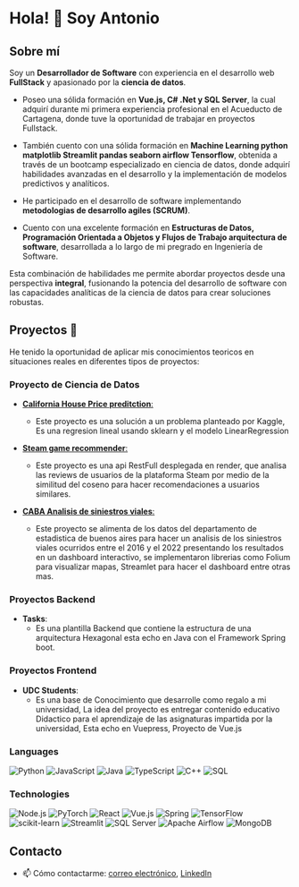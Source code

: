# Hola! 👋 Soy Antonio

## Sobre mí
Soy un **Desarrollador de Software**  con experiencia en el desarrollo web **FullStack** y apasionado por la **ciencia de datos**.

- Poseo una sólida formación en **Vue.js, C# .Net y SQL Server**, la cual adquirí durante mi primera experiencia profesional en el Acueducto de Cartagena, donde tuve la oportunidad de trabajar en proyectos Fullstack.

- También cuento con una sólida formación en **Machine Learning python matplotlib Streamlit pandas seaborn airflow Tensorflow**, obtenida a través de un bootcamp especializado en ciencia de datos, donde adquirí habilidades avanzadas en el desarrollo y la implementación de modelos predictivos y analíticos.

- He participado en el desarrollo de software implementando **metodologias de desarrollo agiles  (SCRUM)**.

- Cuento con una excelente formación en **Estructuras de Datos, Programación Orientada a Objetos y Flujos de Trabajo arquitectura de software**, desarrollada a lo largo de mi pregrado en Ingeniería de Software.

Esta combinación de habilidades me permite abordar proyectos desde una perspectiva **integral**, fusionando la potencia del desarrollo de software con las capacidades analíticas de la ciencia de datos para crear soluciones robustas.

## Proyectos 🚀

He tenido la oportunidad de aplicar mis conocimientos teoricos en situaciones reales en diferentes tipos de proyectos:
### Proyecto de Ciencia de Datos
- [**California House Price preditction**:](https://github.com/Antojose93/House-price-california)
  - Este proyecto es una solución a un problema planteado por Kaggle, Es una regresion lineal usando sklearn y el modelo LinearRegression

- [**Steam game recommender**:](https://github.com/Antojose93/SteamGameRecommender)
  - Este proyecto es una api RestFull desplegada en render, que analisa las reviews de usuarios de la plataforma Steam por medio de la similitud del coseno para hacer recomendaciones a usuarios similares.

- [**CABA Analisis de siniestros viales**:](https://github.com/Antojose93/Siniestros-Viales-Buenos-Aireas)   
  - Este proyecto se alimenta de los datos del departamento de estadistica de buenos aires para hacer un analisis de los siniestros viales ocurridos entre el 2016 y el 2022 presentando los resultados en un dashboard interactivo, se implementaron librerias como Folium para visualizar mapas, Streamlet para hacer el dashboard entre otras mas.

### Proyectos Backend
- **Tasks**:
  - Es una plantilla Backend que contiene la estructura de una arquitectura Hexagonal esta echo en Java con el Framework Spring boot.

### Proyectos Frontend
- **UDC Students**:
  - Es una base de Conocimiento que desarrolle como regalo a mi universidad, La idea del proyecto es entregar contenido educativo Didactico para el aprendizaje de las asignaturas impartida por la universidad, Esta echo en Vuepress, Proyecto de Vue.js

### Languages

![Python](https://img.shields.io/badge/-Python-000?&logo=Python)
![JavaScript](https://img.shields.io/badge/-JavaScript-000?&logo=JavaScript)
![Java](https://img.shields.io/badge/-Java-000?&logo=Java&logoColor=007396)
![TypeScript](https://img.shields.io/badge/-TypeScript-000?&logo=TypeScript)
![C++](https://img.shields.io/badge/-C++-000?&logo=c%2b%2b&logoColor=00599C)
![SQL](https://img.shields.io/badge/-SQL-000?&logo=MySQL)


### Technologies


![Node.js](https://img.shields.io/badge/-Node.js-000?&logo=node.js)
![PyTorch](https://img.shields.io/badge/-PyTorch-000?&logo=PyTorch)
![React](https://img.shields.io/badge/-React-000?&logo=React)
![Vue.js](https://img.shields.io/badge/-Vue.js-000?&logo=Vue.js&logoColor=4FC08D)
![Spring](https://img.shields.io/badge/-Spring-000?&logo=Spring)
![TensorFlow](https://img.shields.io/badge/-TensorFlow-000?&logo=TensorFlow)
![scikit-learn](https://img.shields.io/badge/-scikit--learn-000?&logo=scikit-learn)
![Streamlit](https://img.shields.io/badge/-Streamlit-000?&logo=Streamlit)
![SQL Server](https://img.shields.io/badge/-SQL%20Server-000?&logo=Microsoft-SQL-Server)
![Apache Airflow](https://img.shields.io/badge/-Apache%20Airflow-000?&logo=Apache-Airflow)
![MongoDB](https://img.shields.io/badge/-MongoDB-000?&logo=MongoDB)

## Contacto
- 📫 Cómo contactarme: [correo electrónico](antonio.hurtado1993@gmail.com), [LinkedIn]([tu_perfil_de_LinkedIn](https://www.linkedin.com/in/antonio-jos%C3%A9-hurtado-aguas-267318157/))

